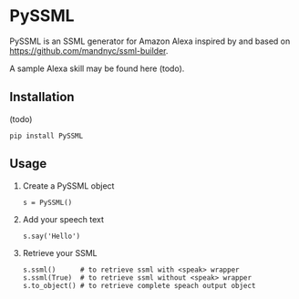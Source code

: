 # PySSML

PySSML is an SSML generator for Amazon Alexa inspired by and based on https://github.com/mandnyc/ssml-builder.

A sample Alexa skill may be found here (todo).

## Installation

(todo)

```
pip install PySSML
```

## Usage

1. Create a PySSML object
    ```
    s = PySSML()
    ```
2. Add your speech text
    ```
    s.say('Hello')
    ```
3. Retrieve your SSML
    ```
    s.ssml()      # to retrieve ssml with <speak> wrapper
    s.ssml(True)  # to retrieve ssml without <speak> wrapper
    s.to_object() # to retrieve complete speach output object
    ```